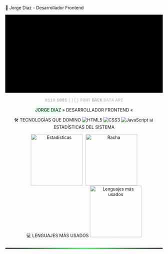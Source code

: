 🚀 Jorge Diaz - Desarrollador Frontend
<div align="center"><!-- CABECERA MATRIX --><svg width="100%" height="250" xmlns="http://www.w3.org/2000/svg"> <style> @keyframes matrixFall { 0% { transform: translateY(-100px); opacity: 0; } 10% { opacity: 1; } 90% { opacity: 1; } 100% { transform: translateY(250px); opacity: 0; } } @keyframes nameGlow { 0%, 100% { filter: drop-shadow(0 0 5px #00ff41); } 50% { filter: drop-shadow(0 0 20px #00ff41); } } .matrix-char { animation: matrixFall linear infinite; font-family: 'Courier New', monospace; font-size: 14px; fill: #00ff41; font-weight: bold; } </style> <!-- Fondo negro --> <rect width="100%" height="100%" fill="#000000"/> <!-- Lluvia Matrix intensa -->
<text class="matrix-char" x="5%" y="0" style="animation-duration: 3s">1010</text>
<text class="matrix-char" x="12%" y="-30" style="animation-duration: 3.5s">0101</text>
<text class="matrix-char" x="18%" y="-60" style="animation-duration: 2.8s">{}[]</text>
<text class="matrix-char" x="25%" y="-90" style="animation-duration: 4s">HTML5</text>
<text class="matrix-char" x="32%" y="-120" style="animation-duration: 3.2s">CSS3</text>
<text class="matrix-char" x="38%" y="-150" style="animation-duration: 3.7s">JS()</text>
<text class="matrix-char" x="45%" y="-180" style="animation-duration: 2.9s">CODE</text>
<text class="matrix-char" x="52%" y="-210" style="animation-duration: 4.1s">WEB</text>
<text class="matrix-char" x="58%" y="-240" style="animation-duration: 3.4s">DEV</text>
<text class="matrix-char" x="65%" y="-270" style="animation-duration: 3.8s">FUNC</text>
<text class="matrix-char" x="72%" y="-300" style="animation-duration: 2.7s">ALGO</text>
<text class="matrix-char" x="78%" y="-330" style="animation-duration: 4.2s">PROG</text>
<text class="matrix-char" x="85%" y="-360" style="animation-duration: 3.1s">SIST</text>
<text class="matrix-char" x="92%" y="-390" style="animation-duration: 3.6s">TECH</text>

<!-- Segunda capa de lluvia -->
<text class="matrix-char" x="8%" y="-50" style="animation-duration: 3.3s">0110</text>
<text class="matrix-char" x="22%" y="-80" style="animation-duration: 2.6s">1001</text>
<text class="matrix-char" x="35%" y="-110" style="animation-duration: 4.3s">(){}</text>
<text class="matrix-char" x="48%" y="-140" style="animation-duration: 3.5s">FONT</text>
<text class="matrix-char" x="62%" y="-170" style="animation-duration: 2.8s">BACK</text>
<text class="matrix-char" x="75%" y="-200" style="animation-duration: 4s">DATA</text>
<text class="matrix-char" x="88%" y="-230" style="animation-duration: 3.7s">API</text>

<!-- Nombre con efecto glow --> <text x="50%" y="120" text-anchor="middle" fill="#00ff41" font-family="'Courier New', monospace" font-size="46" font-weight="bold" style="animation: nameGlow 2s ease-in-out infinite;"> JORGE DIAZ </text> <!-- Subtítulo --> <text x="50%" y="160" text-anchor="middle" fill="#00ff88" font-family="'Courier New', monospace" font-size="20"> » DESARROLLADOR FRONTEND « </text> <!-- Línea decorativa --> <line x1="25%" y1="175" x2="75%" y2="175" stroke="#00ff41" stroke-width="2" stroke-dasharray="5,5"/> </svg>
🛠 TECNOLOGÍAS QUE DOMINO
<img src="https://img.shields.io/badge/HTML5-E34F26?style=for-the-badge&logo=html5&logoColor=white&labelColor=000000" alt="HTML5"/> <img src="https://img.shields.io/badge/CSS3-1572B6?style=for-the-badge&logo=css3&logoColor=white&labelColor=000000" alt="CSS3"/> <img src="https://img.shields.io/badge/JavaScript-F7DF1E?style=for-the-badge&logo=javascript&logoColor=black&labelColor=000000" alt="JavaScript"/>
📊 ESTADÍSTICAS DEL SISTEMA
<div style="display: flex; justify-content: center; gap: 10px; flex-wrap: wrap;"> <img src="https://github-readme-stats.vercel.app/api?username=JorgeDiaz&show_icons=true&theme=dark&hide_border=true&bg_color=000000&title_color=00ff41&text_color=00ff88&icon_color=00ff41" alt="Estadísticas" height="165"/> <img src="https://github-readme-streak-stats.herokuapp.com/?user=JorgeDiaz&theme=dark&hide_border=true&background=000000&stroke=00ff41&ring=00ff41&fire=00ff41&currStreakNum=00ff88&currStreakLabel=00ff88&sideNums=00ff88&sideLabels=00ff88&dates=00ff88" alt="Racha" height="165"/> </div>
💻 LENGUAJES MÁS USADOS
<img src="https://github-readme-stats.vercel.app/api/top-langs/?username=JorgeDiaz&layout=compact&theme=dark&hide_border=true&bg_color=000000&title_color=00ff41&text_color=00ff88" alt="Lenguajes más usados" height="165"/>
<!-- Línea divisora Matrix --><div width="100%" style="height: 3px; background: linear-gradient(90deg, #000000, #00ff41, #000000); margin: 25px 0; border-radius: 5px;"></div>
